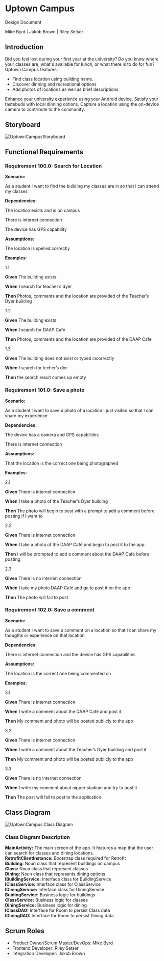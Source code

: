 # Uptown Campus

Design Document

Mike Byrd | Jakob Brown | Riley Setser

## Introduction

Did you feel lost during your first year at the university? Do you know where your classes are, what's available for lunch, or what there is to do for fun? Uptown Campus features:  

- Find class location using building name.
- Discover dinning and recreational options
- Add photos of locations as well as brief descriptions  

Enhance your university experience using your Android device. Satisfy your tastebuds with local dinning options. Capture a location using the on-device camera to contribute to the community.  

## Storyboard

![UptownCampusStoryboard](https://user-images.githubusercontent.com/122894342/213880521-5a6ccc2f-1405-4871-badd-ce3e44d8f73c.JPG)

## Functional Requirements

### Requirement 100.0: Search for Location 

**Scenario:** 

As a student I want to find the building my classes are in so that I can attend my classes 

**Dependencies:** 

The location exists and is on campus 

There is internet connection 

The device has GPS capability 

**Assumptions:** 

The location is spelled correctly 

**Examples:** 

1.1

**Given** The building exists 

**When** I search for teacher’s dyer 

**Then** Photos, comments and the location are provided of the Teacher’s Dyer building 

1.2 

**Given** The building exists 

**When** I search for DAAP Cafe 

**Then** Photos, comments and the location are provided of the DAAP Cafe 

1.3 

**Given** The building does not exist or typed incorrectly 

**When** I search for techer’s dier 

**Then** the search result comes up empty 

### Requirement 101.0: Save a photo 

**Scenario:** 

As a student I want to save a photo of a location I just visited so that I can share my experience 

**Dependencies:** 

The device has a camera and GPS capabilities 

There is internet connection 

**Assumptions:**

That the location is the correct one being photographed 

**Examples:** 

2.1 

**Given** There is internet connection 

**When** I take a photo of the Teacher’s Dyer building 

**Then** The photo will begin to post with a prompt to add a comment before posting if I want to 

2.2 

**Given** There is internet connection 

**When** I take a photo of the DAAP Café and begin to post it to the app 

**Then** I will be prompted to add a comment about the DAAP Café before posting 

2.3 

**Given** There is no internet connection 

**When** I take my photo DAAP Café and go to post it on the app 

**Then** The photo will fail to post 

### Requirement 102.0: Save a comment 

**Scenario:**

As a student I want to save a comment on a location so that I can share my thoughts or experience on that location 

**Dependencies:** 

There is internet connection and the device has GPS capabilities 

**Assumptions:**

The location is the correct one being commented on 

**Examples:**

3.1 

**Given** There is internet connection 

**When** I write a comment about the DAAP Café and post it 

**Then** My comment and photo will be posted publicly to the app 

3.2 

**Given** There is internet connection 

**When** I write a comment about the Teacher’s Dyer building and post it 

**Then** My comment and photo will be posted publicly to the app 

3.3 

**Given** There is no internet connection 

**When** I write my comment about nipper stadium and try to post it 

**Then** The post will fail to post to the application 

## Class Diagram

![UptownCampus Class Diagram](/UptownCampus_ClassDiagram.png)

### Class Diagram Description

**MainActivity:** The main screen of the app. It features a map that the user can search for classes and dining locations.\
**RetrofitClientInstance:** Bootstrap class required for Retrofit\
**Building:** Noun class that represent buildings on campus\
**Class:** Noun class that represent classes\
**Dining:** Noun class that represents dining options\
**IBuildingService:** Interface class for BuildingService\
**IClassService:** Interface class for ClassService\
**IDiningService:** Interface class for DiningService\
**BuidingService:** Business logic for buildings\
**ClassService:** Business logic for classes\
**DiningService:** Business logic for dining\
**IClassDAO:** Interface for Room to persist Class data\
**IDiningDAO:** Interface for Room to persist Dining data  

## Scrum Roles  
- Product Owner/Scrum Master/DevOps: Mike Byrd
- Frontend Developer: Riley Setser
- Integration Developer: Jakob Brown
